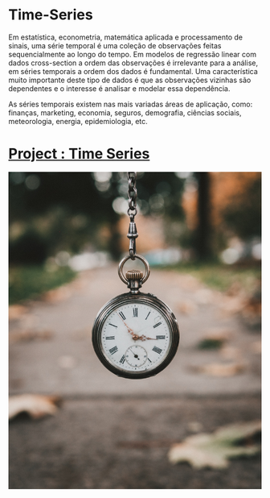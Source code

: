 # Time-Series

Em estatística, econometria, matemática aplicada e processamento de sinais, uma série temporal é uma coleção de observações feitas sequencialmente ao longo do tempo. Em modelos de regressão linear com dados cross-section a ordem das observações é irrelevante para a análise, em séries temporais a ordem dos dados é fundamental. Uma característica muito importante deste tipo de dados é que as observações vizinhas são dependentes e o interesse é analisar e modelar essa dependência.

As séries temporais existem nas mais variadas áreas de aplicação, como: finanças, marketing, economia, seguros, demografia, ciências sociais, meteorologia, energia, epidemiologia, etc.


# [Project  : Time Series](https://github.com/bezerraluis/Time-Series/blob/main/project/Time_Series_sales_super_store.ipynb)



![time](https://github.com/bezerraluis/Time-Series/blob/main/fotos/andrik-langfield-0rTCXZM7Xfo-unsplash.jpg)

